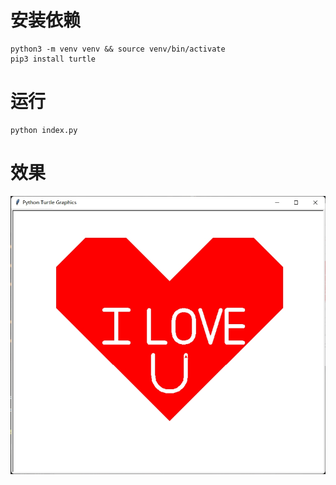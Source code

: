 # 安装依赖

```
python3 -m venv venv && source venv/bin/activate
pip3 install turtle
```

# 运行

```
python index.py
```

# 效果

![](./img/1.jpg)
